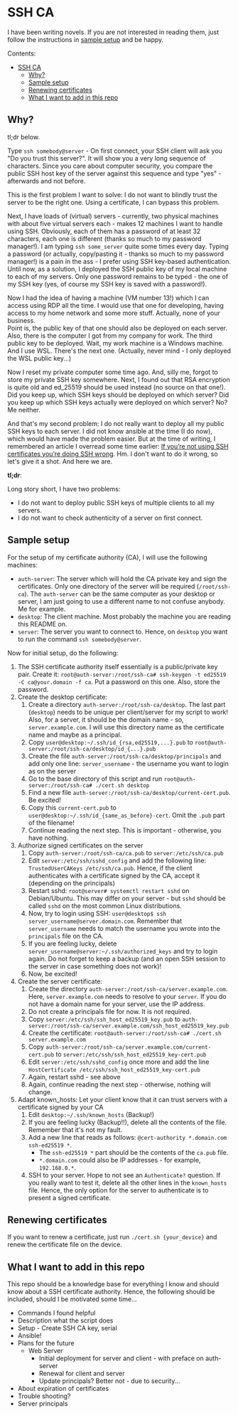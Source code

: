 # SSH CA

I have been writing novels. If you are not interested in reading them, just follow the instructions in [sample setup](#sample-setup) and be happy.

Contents:

- [SSH CA](#ssh-ca)
  - [Why?](#why)
  - [Sample setup](#sample-setup)
  - [Renewing certificates](#renewing-certificates)
  - [What I want to add in this repo](#what-i-want-to-add-in-this-repo)

## Why?

tl;dr below.

Type `ssh somebody@server` - On first connect, your SSH client will ask you "Do you trust this server?". It will show you a very long sequence of characters. Since you care about computer security, you compare the public SSH host key of the server against this sequence and type "yes" - afterwards and not before.

This is the first problem I want to solve: I do not want to blindly trust the server to be the right one. Using a certificate, I can bypass this problem.

Next, I have loads of (virtual) servers - currently, two physical machines with about five virtual servers each - makes 12 machines I want to handle using SSH. Obviously, each of them has a password of at least 32 characters, each one is different (thanks so much to my password manager!). I am typing `ssh some_server` quite some times every day. Typing a password (or actually, copy/pasting it - thanks so much to my password manager!) is a pain in the ass - I prefer using SSH key-based authentication. Until now, as a solution, I deployed the SSH public key of my local machine to each of my servers. Only one password remains to be typed - the one of my SSH key (yes, of course my SSH key is saved with a password!).

Now I had the idea of having a machine (VM number 13!) which I can access using RDP all the time. I would use that one for developing, having access to my home network and some more stuff. Actually, none of your business. <br>
Point is, the public key of that one should also be deployed on each server. Also, there is the computer I got from my company for work. The third public key to be deployed. Wait, my work machine is a Windows machine. And I use WSL. There's the next one. (Actually, never mind - I only deployed the WSL public key...)

Now I reset my private computer some time ago. And, silly me, forgot to store my private SSH key somewhere. Next, I found out that RSA encryption is quite old and ed_25519 should be used instead (no source on that one!). Did you keep up, which SSH keys should be deployed on which server? Did you keep up which SSH keys actually were deployed on which server? No? Me neither.

And that's my second problem: I do not really want to deploy all my public SSH keys to each server. I did not know ansible at the time (I do now), which would have made the problem easier. But at the time of writing, I remembered an article I overread some time earlier: [If you’re not using SSH certificates you’re doing SSH wrong](https://smallstep.com/blog/use-ssh-certificates/). Hm. I don't want to do it wrong, so let's give it a shot. And here we are.

**tl;dr**:

Long story short, I have two problems:

-   I do not want to deploy public SSH keys of multiple clients to all my servers.
-   I do not want to check authenticity of a server on first connect.

## Sample setup

For the setup of my certificate authority (CA), I will use the following machines:

-   `auth-server`: The server which will hold the CA private key and sign the certificates. Only one directory of the server will be required (`/root/ssh-ca`). The `auth-server` can be the same computer as your desktop or server, I am just going to use a different name to not confuse anybody. Me for example.
-   `desktop`: The client machine. Most probably the machine you are reading this README on.
-   `server`: The server you want to connect to. Hence, on `desktop` you want to run the command `ssh somebody@server`.

Now for initial setup, do the following:

1. The SSH certificate authority itself essentially is a public/private key pair. Create it: `root@auth-server:/root/ssh-ca# ssh-keygen -t ed25519 -C ca@your.domain -f ca`. Put a password on this one. Also, store the password.
2. Create the desktop certificate:
    1. Create a directory `auth-server:/root/ssh-ca/desktop`. The last part (`desktop`) needs to be unique per client/server for my script to work! Also, for a server, it should be the domain name - so, `server.example.com`. I will use this directory name as the certificate name and maybe as a principal.
    2. Copy `user@desktop:~/.ssh/id_{rsa,ed25519,...}.pub` to `root@auth-server:/root/ssh-ca/desktop/id_{...}.pub`
    3. Create the file `auth-server:/root/ssh-ca/desktop/principals` and add only one line: `server_username` - the username you want to login as on the server
    4. Go to the base directory of this script and run `root@auth-server:/root/ssh-ca# ./cert.sh desktop`
    5. Find a new file `auth-server:/root/ssh-ca/desktop/current-cert.pub`. Be excited!
    6. Copy this `current-cert.pub` to `user@desktop:~/.ssh/id_{same_as_before}-cert`. Omit the `.pub` part of the filename!
    7. Continue reading the next step. This is important - otherwise, you have nothing.
3. Authorize signed certificates on the server
    1. Copy `auth-server:/root/ssh-ca/ca.pub` to `server:/etc/ssh/ca.pub`
    2. Edit `server:/etc/ssh/sshd_config` and add the following line: `TrustedUserCAKeys /etc/ssh/ca.pub`. Hence, if the client authenticates with a certificate signed by the CA, accept it (depending on the principals)
    3. Restart sshd: `root@server# systemctl restart sshd` on Debian/Ubuntu. This may differ on your server - but `sshd` should be called `sshd` on the most common Linux distributions.
    4. Now, try to login using SSH: `user@desktop$ ssh server_username@server.domain.com`. Remember that `server_username` needs to match the username you wrote into the `principals` file on the CA.
    5. If you are feeling lucky, delete `server_username@server:~/.ssh/authorized_keys` and try to login again. Do not forget to keep a backup (and an open SSH session to the server in case something does not work)!
    6. Now, be excited!
4. Create the server certificate:
    1. Create the directory `auth-server:/root/ssh-ca/server.example.com`. Here, `server.example.com` needs to resolve to your `server`. If you do not have a domain name for your server, use the IP address.
    2. Do not create a principals file for now. It is not required.
    3. Copy `server:/etc/ssh/ssh_host_ed25519_key.pub` to `auth-server:/root/ssh-ca/server.example.com/ssh_host_ed25519_key.pub`
    4. Create the certificate: `root@auth-server:/root/ssh-ca# ./cert.sh server.example.com`
    6. Copy `auth-server:/root/ssh-ca/server.example.com/current-cert.pub` to `server:/etc/ssh/ssh_host_ed25519_key-cert.pub`
    7. Edit `server:/etc/ssh/sshd_config` once more and add the line `HostCertificate /etc/ssh/ssh_host_ed25519_key-cert.pub`
    8. Again, restart sshd - see above
    9. Again, continue reading the next step - otherwise, nothing will change.
5. Adapt known_hosts: Let your client know that it can trust servers with a certificate signed by your CA
    1. Edit `desktop:~/.ssh/known_hosts` (Backup!)
    2. If you are feeling lucky (Backup!!), delete all the contents of the file. Remember that it's not my fault.
    3. Add a new line that reads as follows: `@cert-authority *.domain.com ssh-ed25519 *`.
        - The `ssh-ed25519 *` part should be the contents of the `ca.pub` file.
        - `*.domain.com` could also be IP addresses - for example, `192.168.0.*`.
    4. SSH to your server. Hope to not see an `Authenticate?` question. If you really want to test it, delete all the other lines in the `known_hosts` file. Hence, the only option for the server to authenticate is to present a signed certificate.

## Renewing certificates

If you want to renew a certificate, just run `./cert.sh {your_device}` and renew the certificate file on the device.

## What I want to add in this repo

This repo should be a knowledge base for everything I know and should know about a SSH certificate authority. Hence, the following should be included, should I be motivated some time...

-   Commands I found helpful
-   Description what the script does
-   Setup - Create SSH CA key, serial
-   Ansible!
-   Plans for the future
    -   Web Server
        -   Initial deployment for server and client - with preface on auth-server
        -   Renewal for client and server
        -   Update principals? Better not - due to security...
-   About expiration of certificates
-   Trouble shooting?
-   Server principals
